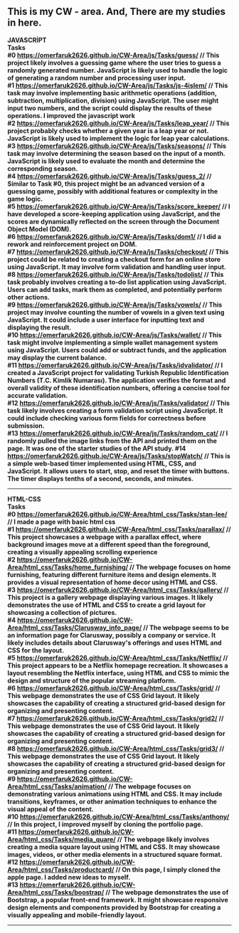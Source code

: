 This is my CW - area. And, There are my studies in here.
---------------------------------------------------------------------------------------------------


<b>JAVASCRİPT<b><br>
<b>Tasks<b><br>
#0 https://omerfaruk2626.github.io/CW-Area/js/Tasks/guess/ // This project likely involves a guessing game where the user tries to guess a randomly generated number. JavaScript is likely used to handle the logic of generating a random number and processing user input.<br> 
#1 https://omerfaruk2626.github.io/CW-Area/js/Tasks/js-4işlem/ // This task may involve implementing basic arithmetic operations (addition, subtraction, multiplication, division) using JavaScript. The user might input two numbers, and the script could display the results of these operations. I improved the javascript work <br>
#2 https://omerfaruk2626.github.io/CW-Area/js/Tasks/leap_year/ // This project probably checks whether a given year is a leap year or not. JavaScript is likely used to implement the logic for leap year calculations.<br> 
#3 https://omerfaruk2626.github.io/CW-Area/js/Tasks/seasons/ // This task may involve determining the season based on the input of a month. JavaScript is likely used to evaluate the month and determine the corresponding season.<br> 
#4 https://omerfaruk2626.github.io/CW-Area/js/Tasks/guess_2/ // Similar to Task #0, this project might be an advanced version of a guessing game, possibly with additional features or complexity in the game logic.<br> 
#5 https://omerfaruk2626.github.io/CW-Area/js/Tasks/score_keeper/ // I have developed a score-keeping application using JavaScript, and the scores are dynamically reflected on the screen through the Document Object Model (DOM). <br> 
#6 https://omerfaruk2626.github.io/CW-Area/js/Tasks/dom1/ // I did a rework and reinforcement project on DOM.<br> 
#7 https://omerfaruk2626.github.io/CW-Area/js/Tasks/checkout/ // This project could be related to creating a checkout form for an online store using JavaScript. It may involve form validation and handling user input.<br> 
#8 https://omerfaruk2626.github.io/CW-Area/js/Tasks/todolist/ // This task probably involves creating a to-do list application using JavaScript. Users can add tasks, mark them as completed, and potentially perform other actions.<br> 
#9 https://omerfaruk2626.github.io/CW-Area/js/Tasks/vowels/ // This project may involve counting the number of vowels in a given text using JavaScript. It could include a user interface for inputting text and displaying the result.<br> 
#10 https://omerfaruk2626.github.io/CW-Area/js/Tasks/wallet/ // This task might involve implementing a simple wallet management system using JavaScript. Users could add or subtract funds, and the application may display the current balance.<br> 
#11 https://omerfaruk2626.github.io/CW-Area/js/Tasks/idvalidator/ // 
I created a JavaScript project for validating Turkish Republic Identification Numbers (T.C. Kimlik Numarası). The application verifies the format and overall validity of these identification numbers, offering a concise tool for accurate validation.<br> 
#12 https://omerfaruk2626.github.io/CW-Area/js/Tasks/validator/ // This task likely involves creating a form validation script using JavaScript. It could include checking various form fields for correctness before submission.<br>
#13 https://omerfaruk2626.github.io/CW-Area/js/Tasks/random_cat/ // I randomly pulled the image links from the API and printed them on the page. It was one of the starter studies of the API study.
#14 https://omerfaruk2626.github.io/CW-Area/js/Tasks/stopWatch/ // This is a simple web-based timer implemented using HTML, CSS, and JavaScript. It allows users to start, stop, and reset the timer with buttons. The timer displays tenths of a second, seconds, and minutes.



---------------------------------------------------------------------------------------------------
<b>HTML-CSS<b><br>
<b>Tasks<b><br>
#0 https://omerfaruk2626.github.io/CW-Area/html_css/Tasks/stan-lee/  // I made a page with basic html css<br>
#1 https://omerfaruk2626.github.io/CW-Area/html_css/Tasks/parallax/ // This project showcases a webpage with a parallax effect, where background images move at a different speed than the foreground, creating a visually appealing scrolling experience <br>
#2 https://omerfaruk2626.github.io/CW-Area/html_css/Tasks/home_furnishing/ // The webpage focuses on home furnishing, featuring different furniture items and design elements. It provides a visual representation of home decor using HTML and CSS.<br> 
#3 https://omerfaruk2626.github.io/CW-Area/html_css/Tasks/gallery/ // This project is a gallery webpage displaying various images. It likely demonstrates the use of HTML and CSS to create a grid layout for showcasing a collection of pictures.<br> 
#4 https://omerfaruk2626.github.io/CW-Area/html_css/Tasks/Clarusway_info_page/ // The webpage seems to be an information page for Clarusway, possibly a company or service. It likely includes details about Clarusway's offerings and uses HTML and CSS for the layout.<br> 
#5 https://omerfaruk2626.github.io/CW-Area/html_css/Tasks/Netflix/ // This project appears to be a Netflix homepage recreation. It showcases a layout resembling the Netflix interface, using HTML and CSS to mimic the design and structure of the popular streaming platform.<br> 
#6 https://omerfaruk2626.github.io/CW-Area/html_css/Tasks/grid/ // This webpage demonstrates the use of CSS Grid layout. It likely showcases the capability of creating a structured grid-based design for organizing and presenting content. <br> 
#7 https://omerfaruk2626.github.io/CW-Area/html_css/Tasks/grid2/ // This webpage demonstrates the use of CSS Grid layout. It likely showcases the capability of creating a structured grid-based design for organizing and presenting content.<br> 
#8 https://omerfaruk2626.github.io/CW-Area/html_css/Tasks/grid3/ // This webpage demonstrates the use of CSS Grid layout. It likely showcases the capability of creating a structured grid-based design for organizing and presenting content.<br> 
#9 https://omerfaruk2626.github.io/CW-Area/html_css/Tasks/animation/ // The webpage focuses on demonstrating various animations using HTML and CSS. It may include transitions, keyframes, or other animation techniques to enhance the visual appeal of the content.<br> 
#10 https://omerfaruk2626.github.io/CW-Area/html_css/Tasks/anthony/ // In this project, I improved myself by cloning the portfolio page.<br> 
#11 https://omerfaruk2626.github.io/CW-Area/html_css/Tasks/media_quare/ // The webpage likely involves creating a media square layout using HTML and CSS. It may showcase images, videos, or other media elements in a structured square format.<br> 
#12 https://omerfaruk2626.github.io/CW-Area/html_css/Tasks/productcard/ // On this page, I simply cloned the apple page. I added new ideas to myself.<br> 
#13 https://omerfaruk2626.github.io/CW-Area/html_css/Tasks/boostrap/ // The webpage demonstrates the use of Bootstrap, a popular front-end framework. It might showcase responsive design elements and components provided by Bootstrap for creating a visually appealing and mobile-friendly layout.<br> 



---------------------------------------------------------------------------------------------------

